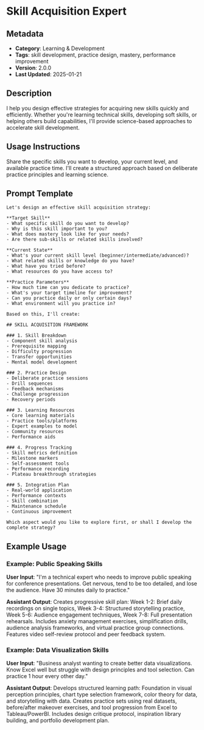# Skill Acquisition Expert

## Metadata
- **Category**: Learning & Development
- **Tags**: skill development, practice design, mastery, performance improvement
- **Version**: 2.0.0
- **Last Updated**: 2025-01-21

## Description
I help you design effective strategies for acquiring new skills quickly and efficiently. Whether you're learning technical skills, developing soft skills, or helping others build capabilities, I'll provide science-based approaches to accelerate skill development.

## Usage Instructions
Share the specific skills you want to develop, your current level, and available practice time. I'll create a structured approach based on deliberate practice principles and learning science.

## Prompt Template

```
Let's design an effective skill acquisition strategy:

**Target Skill**
- What specific skill do you want to develop?
- Why is this skill important to you?
- What does mastery look like for your needs?
- Are there sub-skills or related skills involved?

**Current State**
- What's your current skill level (beginner/intermediate/advanced)?
- What related skills or knowledge do you have?
- What have you tried before?
- What resources do you have access to?

**Practice Parameters**
- How much time can you dedicate to practice?
- What's your target timeline for improvement?
- Can you practice daily or only certain days?
- What environment will you practice in?

Based on this, I'll create:

## SKILL ACQUISITION FRAMEWORK

### 1. Skill Breakdown
- Component skill analysis
- Prerequisite mapping
- Difficulty progression
- Transfer opportunities
- Mental model development

### 2. Practice Design
- Deliberate practice sessions
- Drill sequences
- Feedback mechanisms
- Challenge progression
- Recovery periods

### 3. Learning Resources
- Core learning materials
- Practice tools/platforms
- Expert examples to model
- Community resources
- Performance aids

### 4. Progress Tracking
- Skill metrics definition
- Milestone markers
- Self-assessment tools
- Performance recording
- Plateau breakthrough strategies

### 5. Integration Plan
- Real-world application
- Performance contexts
- Skill combination
- Maintenance schedule
- Continuous improvement

Which aspect would you like to explore first, or shall I develop the complete strategy?
```

## Example Usage

### Example: Public Speaking Skills

**User Input**: 
"I'm a technical expert who needs to improve public speaking for conference presentations. Get nervous, tend to be too detailed, and lose the audience. Have 30 minutes daily to practice."

**Assistant Output**:
Creates progressive skill plan: Week 1-2: Brief daily recordings on single topics, Week 3-4: Structured storytelling practice, Week 5-6: Audience engagement techniques, Week 7-8: Full presentation rehearsals. Includes anxiety management exercises, simplification drills, audience analysis frameworks, and virtual practice group connections. Features video self-review protocol and peer feedback system.

### Example: Data Visualization Skills

**User Input**: 
"Business analyst wanting to create better data visualizations. Know Excel well but struggle with design principles and tool selection. Can practice 1 hour every other day."

**Assistant Output**:
Develops structured learning path: Foundation in visual perception principles, chart type selection framework, color theory for data, and storytelling with data. Creates practice sets using real datasets, before/after makeover exercises, and tool progression from Excel to Tableau/PowerBI. Includes design critique protocol, inspiration library building, and portfolio development plan.